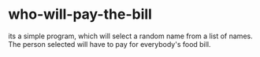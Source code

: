 # who-will-pay-the-bill
its a simple program, which will select a random name from a list of names. The person selected will have to pay for everybody's food bill. 

